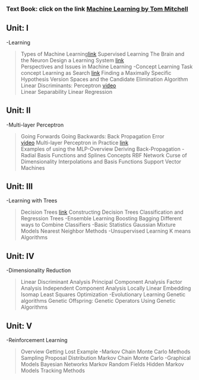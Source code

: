 ### Text Book: click on the link [Machine Learning by Tom Mitchell](https://www.cin.ufpe.br/~cavmj/Machine%20-%20Learning%20-%20Tom%20Mitchell.pdf)

## Unit: I 
-Learning
  >Types of Machine Learning[link](https://medium.com/analytics-vidhya/an-introduction-to-machine-learning-574bafa6fc66)
  >Supervised Learning
  >The Brain and the Neuron
  >Design a Learning System [link](https://medium.datadriveninvestor.com/3-steps-introduction-to-machine-learning-and-design-of-a-learning-system-bd12b65aa50c) </br>
  >Perspectives and Issues in Machine Learning
-Concept Learning Task
  >concept Learning as Search [link](https://medium.com/@pralhad2481/chapter-2-concept-learning-part-2-d8aa0761143e)
  >Finding a Maximally Specific Hypothesis
  >Version Spaces and the Candidate Elimination Algorithm
  >Linear Discriminants: Perceptron [video](https://www.youtube.com/watch?v=ktGm0WCoQOg)<br>
  >Linear Separability
  >Linear Regression

## Unit: II
-Multi-layer Perceptron
  >Going Forwards
  >Going Backwards: Back Propagation Error<br> [video](https://www.youtube.com/watch?v=aircAruvnKk)
  >Multi-layer Perceptron in Practice [link](https://medium.com/edureka/backpropagation-bd2cf8fdde81)<br>
  >Examples of using the MLP-Overview
  >Deriving Back-Propagation
-Radial Basis Functions and Splines
  >Concepts
  >RBF Network
  >Curse of Dimensionality
  >Interpolations and Basis Functions
  >Support Vector Machines

## Unit: III
-Learning with Trees
  >Decision Trees [link](https://medium.com/@MrBam44/decision-trees-91f61a42c724)
  >Constructing Decision Trees
  >Classification and Regression Trees
-Ensemble Learning
  >Boosting
  >Bagging
  >Different ways to Combine Classifiers
-Basic Statistics
  >Gaussian Mixture Models
  >Nearest Neighbor Methods
-Unsupervised Learning
  >K means Algorithms

## Unit: IV
-Dimensionality Reduction
  >Linear Discriminant Analysis
  >Principal Component Analysis
  >Factor Analysis
  >Independent Component Analysis
  >Locally Linear Embedding
  >Isomap
  >Least Squares Optimization
-Evolutionary Learning
  >Genetic algorithms
  >Genetic Offspring: Genetic Operators
  >Using Genetic Algorithms

## Unit: V
-Reinforcement Learning   
  >Overview
  >Getting Lost Example
-Markov Chain Monte Carlo Methods
  >Sampling
  >Proposal Distribution
  >Markov Chain Monte Carlo
-Graphical Models
  >Bayesian Networks
  >Markov Random Fields
  >Hidden Markov Models
  >Tracking Methods




   
